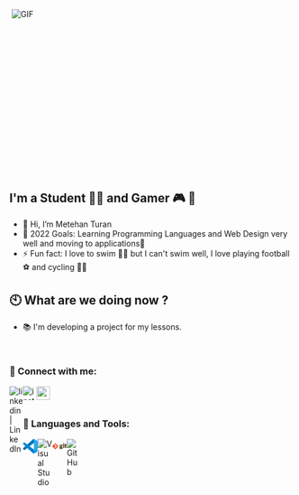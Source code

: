 <img align="right" alt="GIF" src="https://user-images.githubusercontent.com/95168071/165287612-285c8a80-e617-4723-bb88-23869a20cbac.gif" width="500" height="320" /> 

## I'm a Student 👨‍🎓 and Gamer 🎮 🤭
- 👋 Hi, I’m Metehan Turan
- 🥅 2022 Goals:  Learning Programming Languages and Web Design very well and moving to applications🤖 
- ⚡ Fun fact: I love to swim 🏊‍♀️ but I can't swim well, I love playing football ⚽ and cycling 🚴‍♀️

## 🕙 What are we doing now ?
- 📚 I'm developing a project for my lessons.
<br />

### 📩 Connect with me:

[<img align="left" alt="linkedin | LinkedIn" width="24px" src="https://raw.githubusercontent.com/peterthehan/peterthehan/master/assets/linkedin.svg" />][linkedin]
[<img align="left" alt = "instagram | Instagram" height="24px" width="24px" src="https://user-images.githubusercontent.com/95168071/165292007-25f24518-a8c0-4371-88b8-9e72df9772ac.png" />][instagram]
[<img align="left" height="24" width="24" src="https://user-images.githubusercontent.com/95168071/165292779-f9c5e0d1-4311-4298-b2d1-ae0e042927f1.png" />][gmail]


<br />


[instagram]: https://www.instagram.com/metehan.trn/
[linkedin]: https://www.linkedin.com/in/metehan-turan-689211223
[gmail]: mailto:metehanturan1976@gmail.com

<br />

### 🔧 Languages and Tools:

[<img align="left" alt="Visual Studio Code" width="26px" src="https://raw.githubusercontent.com/github/explore/80688e429a7d4ef2fca1e82350fe8e3517d3494d/topics/visual-studio-code/visual-studio-code.png" />][vsCode]
[<img align="left" alt="Visual Studio " width="26px" src="https://user-images.githubusercontent.com/95168071/165293913-32c4ee6c-8515-4bd1-81a2-c225a2ee7047.png" />][vs]
[<img align="left" alt="Git" width="26px" src="https://raw.githubusercontent.com/github/explore/80688e429a7d4ef2fca1e82350fe8e3517d3494d/topics/git/git.png" />][git]
[<img align="left" alt="GitHub" width="26px" src="https://user-images.githubusercontent.com/95168071/165293447-7fde9574-3e5b-485f-8539-e918473d920f.png" />][github]

<br />

[vsCode]: https://code.visualstudio.com/
[git]: https://git-scm.com/
[github]: https://github.com/MetehanTRN
[vs]: https://visualstudio.microsoft.com/tr/vs/

<br />

<!---
MetehanTRN/MetehanTRN is a ✨ special ✨ repository because its `README.md` (this file) appears on your GitHub profile.
You can click the Preview link to take a look at your changes.
--->
